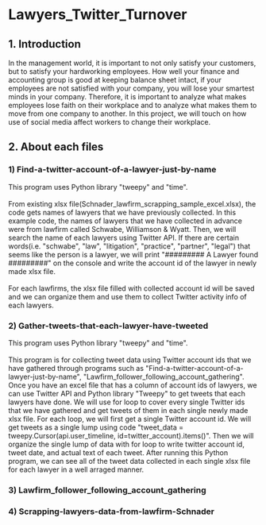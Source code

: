 # Lawyers_Twitter_Turnover
## 1. Introduction
In the management world, it is important to not only satisfy your customers, but to satisfy your hardworking employees. How well your finance and accounting group is good at keeping balance sheet intact, if your employees are not satisfied with your company, you will lose your smartest minds in your company. Therefore, it is important to analyze what makes employees lose faith on their workplace and to analyze what makes them to move from one company to another. In this project, we will touch on how use of social media affect workers to change their workplace.
## 2. About each files
### 1) Find-a-twitter-account-of-a-lawyer-just-by-name
This program uses Python library "tweepy" and "time".</br>
</br>
From existing xlsx file(Schnader_lawfirm_scrapping_sample_excel.xlsx), the code gets names of lawyers that we have previously collected. In this example code, the names of lawyers that we have collected in advance were from lawfirm called Schwabe, Williamson & Wyatt. Then, we will search the name of each lawyers using Twitter API. If there are certain words(i.e. "schwabe", "law", "litigation", "practice", "partner", "legal") that seems like the person is a lawyer, we will print "######### A Lawyer found #########" on the console and write the account id of the lawyer in newly made xlsx file.</br>
</br>
For each lawfirms, the xlsx file filled with collected account id will be saved and we can organize them and use them to collect Twitter activity info of each lawyers.
### 2) Gather-tweets-that-each-lawyer-have-tweeted
This program uses Python library "tweepy" and "time".</br>
</br>
This program is for collecting tweet data using Twitter account ids that we have gathered through programs such as "Find-a-twitter-account-of-a-lawyer-just-by-name", "Lawfirm_follower_following_account_gathering".</br> 
Once you have an excel file that has a column of account ids of lawyers, we can use Twitter API and Python library "Tweepy" to get tweets that each lawyers have done. We will use for loop to cover every single Twitter ids that we have gathered and get tweets of them in each single newly made xlsx file. For each loop, we will first get a single Twitter account id. We will get tweets as a single lump using code "tweet_data = tweepy.Cursor(api.user_timeline, id=twitter_account).items()". Then we will organize the single lump of data with for loop to write twitter account id, tweet date, and actual text of each tweet. After running this Python program, we can see all of the tweet data collected in each single xlsx file for each lawyer in a well arraged manner.
### 3) Lawfirm_follower_following_account_gathering
### 4) Scrapping-lawyers-data-from-lawfirm-Schnader
